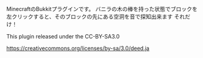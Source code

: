 MinecraftのBukkitプラグインです。
バニラの木の棒を持った状態でブロックを左クリックすると、そのブロックの先にある空洞を音で探知出来ます
それだけ！


This plugin released under the CC-BY-SA3.0

https://creativecommons.org/licenses/by-sa/3.0/deed.ja
